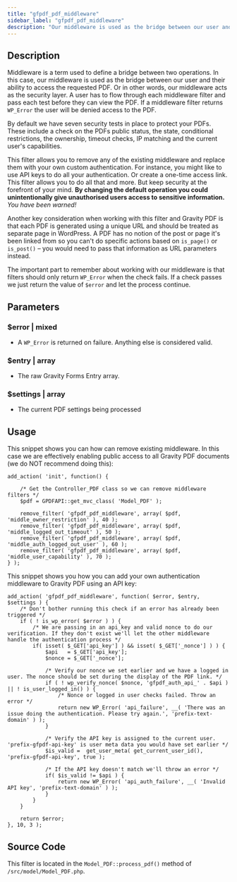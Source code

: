 ```yaml
---
title: "gfpdf_pdf_middleware"
sidebar_label: "gfpdf_pdf_middleware"
description: "Our middleware is used as the bridge between our user and their ability to access the requested PDF. It's our security layer."
---
```


## Description

Middleware is a term used to define a bridge between two operations. In this case, our middleware is used as the bridge between our user and their ability to access the requested PDF. Or in other words, our middleware acts as the security layer. A user has to flow through each middleware filter and pass each test before they can view the PDF. If a middleware filter returns `WP_Error` the user will be denied access to the PDF.

By default we have seven security tests in place to protect your PDFs. These include a check on the PDFs public status, the state, conditional restrictions, the ownership, timeout checks, IP matching and the current user's capabilities.

This filter allows you to remove any of the existing middleware and replace them with your own custom authentication. For instance, you might like to use API keys to do all your authentication. Or create a one-time access link. This filter allows you to do all that and more. But keep security at the forefront of your mind. **By changing the default operation you could unintentionally give unauthorised users access to sensitive information.** *You have been warned!*

Another key consideration when working with this filter and Gravity PDF is that each PDF is generated using a unique URL and should be treated as separate page in WordPress. A PDF has no notion of the post or page it's been linked from so you can't do specific actions based on `is_page()` or `is_post()` – you would need to pass that information as URL parameters instead.

The important part to remember about working with our middleware is that filters should only return `WP_Error` when the check fails. If a check passes we just return the value of `$error` and let the process continue.

## Parameters

### $error | mixed
*  A `WP_Error` is returned on failure. Anything else is considered valid.

### $entry | array
*  The raw Gravity Forms Entry array.

### $settings | array
*  The current PDF settings being processed

## Usage

This snippet shows you can how can remove existing middleware. In this case we are effectively enabling public access to all Gravity PDF documents (we do NOT recommend doing this):

```
add_action( 'init', function() {

	/* Get the Controller_PDF class so we can remove middleware filters */
	$pdf = GPDFAPI::get_mvc_class( 'Model_PDF' );

	remove_filter( 'gfpdf_pdf_middleware', array( $pdf, 'middle_owner_restriction' ), 40 );
	remove_filter( 'gfpdf_pdf_middleware', array( $pdf, 'middle_logged_out_timeout' ), 50 );
	remove_filter( 'gfpdf_pdf_middleware', array( $pdf, 'middle_auth_logged_out_user' ), 60 );
	remove_filter( 'gfpdf_pdf_middleware', array( $pdf, 'middle_user_capability' ), 70 );
} );
```

This snippet shows you how you can add your own authentication middleware to Gravity PDF using an API key:

```
add_action( 'gfpdf_pdf_middleware', function( $error, $entry, $settings ) {
	/* Don't bother running this check if an error has already been triggered */
	if ( ! is_wp_error( $error ) ) {
		/* We are passing in an api_key and valid nonce to do our verification. If they don't exist we'll let the other middleware handle the authentication process */
		if( isset( $_GET['api_key'] ) && isset( $_GET['_nonce'] ) ) {
			$api   = $_GET['api_key'];
			$nonce = $_GET['_nonce'];

			/* Verify our nonce we set earlier and we have a logged in user. The nonce should be set during the display of the PDF link. */
			if ( ! wp_verify_nonce( $nonce, 'gfpdf_auth_api_' . $api ) || ! is_user_logged_in() ) {
				/* Nonce or logged in user checks failed. Throw an error */
				return new WP_Error( 'api_failure', __( 'There was an issue doing the authentication. Please try again.', 'prefix-text-domain' ) );
			}

			/* Verify the API key is assigned to the current user. 'prefix-gfpdf-api-key' is user meta data you would have set earlier */
			$is_valid =  get_user_meta( get_current_user_id(), 'prefix-gfpdf-api-key', true );

			/* If the API key doesn't match we'll throw an error */
			if( $is_valid != $api ) {
				return new WP_Error( 'api_auth_failure', __( 'Invalid API key', 'prefix-text-domain' ) );
			}
		}
	}

	return $error;
}, 10, 3 );

```

## Source Code

This filter is located in the `Model_PDF::process_pdf()` method of `/src/model/Model_PDF.php`.